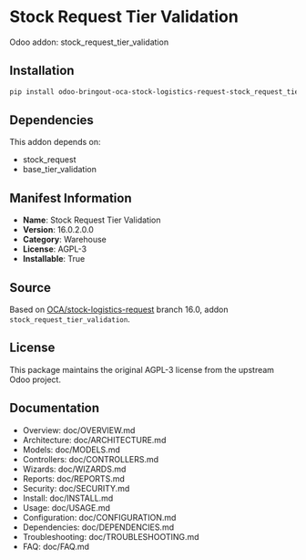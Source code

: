 # Stock Request Tier Validation

Odoo addon: stock_request_tier_validation

## Installation

```bash
pip install odoo-bringout-oca-stock-logistics-request-stock_request_tier_validation
```

## Dependencies

This addon depends on:
- stock_request
- base_tier_validation

## Manifest Information

- **Name**: Stock Request Tier Validation
- **Version**: 16.0.2.0.0
- **Category**: Warehouse
- **License**: AGPL-3
- **Installable**: True

## Source

Based on [OCA/stock-logistics-request](https://github.com/OCA/stock-logistics-request) branch 16.0, addon `stock_request_tier_validation`.

## License

This package maintains the original AGPL-3 license from the upstream Odoo project.

## Documentation

- Overview: doc/OVERVIEW.md
- Architecture: doc/ARCHITECTURE.md
- Models: doc/MODELS.md
- Controllers: doc/CONTROLLERS.md
- Wizards: doc/WIZARDS.md
- Reports: doc/REPORTS.md
- Security: doc/SECURITY.md
- Install: doc/INSTALL.md
- Usage: doc/USAGE.md
- Configuration: doc/CONFIGURATION.md
- Dependencies: doc/DEPENDENCIES.md
- Troubleshooting: doc/TROUBLESHOOTING.md
- FAQ: doc/FAQ.md
